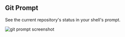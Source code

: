 ## Git Prompt

See the current repository's status in your shell's prompt.

![git prompt screenshot](git-prompt-screenshot.png)

